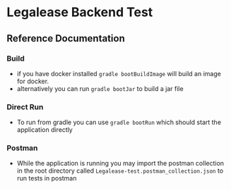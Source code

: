 # Legalease Backend Test

## Reference Documentation

### Build
- if you have docker installed `gradle bootBuildImage` will build an image for docker.
- alternatively you can run `gradle bootJar` to build a jar file

### Direct Run
- To run from gradle you can use `gradle bootRun` which should start the application directly

### Postman
- While the application is running you may import the postman collection in the root directory called `Legalease-test.postman_collection.json` to run tests in postman
